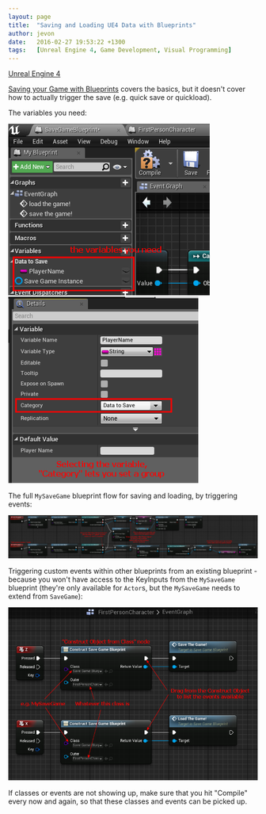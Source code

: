 ```yaml
---
layout: page
title:  "Saving and Loading UE4 Data with Blueprints"
author: jevon
date:   2016-02-27 19:53:22 +1300
tags:   [Unreal Engine 4, Game Development, Visual Programming]
---
```


[Unreal Engine 4](Unreal_Engine_4.md)

<a href="https://docs.unrealengine.com/latest/INT/Gameplay/SaveGame/Blueprints/index.html">Saving your Game with Blueprints</a> covers the basics, but it doesn't cover how to actually trigger the save (e.g. quick save or quickload).

The variables you need:

<img src="/img/ue4/save-load-variables.png"> <img src="/img/ue4/save-load-group.png">

The full `MySaveGame` blueprint flow for saving and loading, by triggering events:

<img src="/img/ue4/save-load-game.png">

Triggering custom events within other blueprints from an existing blueprint - because you won't have access to the KeyInputs from the `MySaveGame` blueprint (they're only available for `Actor`s, but the `MySaveGame` needs to extend from `SaveGame`):

<img src="/img/ue4/triggering-events.png">

If classes or events are not showing up, make sure that you hit "Compile" every now and again, so that these classes and events can be picked up.
